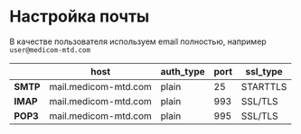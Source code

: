 # Настройка почты

В качестве пользователя используем email полностью, например `user@medicom-mtd.com`


|          | host                 | auth_type | port | ssl_type | 
| -------- | -------------------- | --------- | ---- | -------- |
| **SMTP** | mail.medicom-mtd.com | plain     | 25   | STARTTLS |
| **IMAP** | mail.medicom-mtd.com | plain     | 993  | SSL/TLS  |
| **POP3** | mail.medicom-mtd.com | plain     | 995  | SSL/TLS  |

